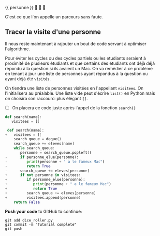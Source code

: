 {{ personne }} :tada: :tada: :tada: 

C'est ce que l'on appelle un parcours sans faute.

## Tracer la visite d'une personne

Il nous reste maintenant à rajouter un bout de code servant à optimiser l'algorithme.

Pour éviter les cycles ou des cycles partiels ou les etudiants seraient à proximité de plusieurs étudiants et que certains des étudiants ont déjà déjà répondu à la question si ils avaient un Mac. On va remédier à ce problème en tenant à jour une liste de personnes ayant répondus à la question ou ayant déjà été `visités`.

On tiendra une liste de personnes visitées en l'appellant `visitees`. On l'initialisera au préalable. Une liste vide peut s'écrire `list()` en Python mais on choisira son raccourci plus élégant `[]`. 

- [ ]   On placera ce code juste après l'appel de la fonction `search()`

```python
def search(name):
   visitees = []
```

```python
 def search(name):
+   visitees = []
    search_queue = deque()
    search_queue += eleves[name]
    while search_queue:
       personne = search_queue.popleft()
-      if personne_elue(personne):
-         print(personne + " a le fameux Mac")
-         return True
-      search_queue += eleves[personne]
+      if not personne in visitees:
+         if personne_elue(personne):
+            print(personne + " a le fameux Mac")
+            return True
+         search_queue += eleves[personne]
+         visitees.append(personne)
    return False
```

**Push your code** to GitHub to continue:
```
git add dice_roller.py
git commit -m "Tutorial complete"
git push
```
